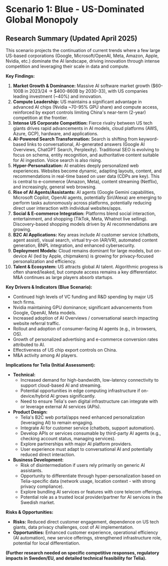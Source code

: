 # Scenario 1: Blue - US-Dominated Global Monopoly

## Research Summary (Updated April 2025)

This scenario projects the continuation of current trends where a few large US-based corporations (Google, Microsoft/OpenAI, Meta, Amazon, Apple, Nvidia, etc.) dominate the AI landscape, driving innovation through intense competition and leveraging their scale in data and compute.

**Key Findings:**

1.  **Market Growth & Dominance:** Massive AI software market growth ($60-100B in 2023/24 -> $400-860B by 2030-33), with US companies leading investment (~40%) and innovation.
2.  **Compute Leadership:** US maintains a significant advantage in advanced AI chips (Nvidia ~70-95% GPU share) and compute access, reinforced by export controls limiting China's near-term (2-year) competition at the frontier.
3.  **Intense US Corporate Competition:** Fierce rivalry between US tech giants drives rapid advancements in AI models, cloud platforms (AWS, Azure, GCP), hardware, and applications.
4.  **AI-Powered Search Transformation:** Search is shifting from keyword-based links to conversational, AI-generated answers (Google AI Overviews, ChatGPT Search, Perplexity). Traditional SEO is evolving to focus on schema, entity recognition, and authoritative content suitable for AI ingestion. Voice search is also rising.
5.  **Hyper-Personalization:** AI enables deeply personalized web experiences. Websites become dynamic, adapting layouts, content, and recommendations in real-time based on user data (CDPs are key). This is central to e-commerce (Amazon, Meta), content streaming (Netflix), and increasingly, general web browsing.
6.  **Rise of AI Agents/Assistants:** AI agents (Google Gemini capabilities, Microsoft Copilot, OpenAI agents, potentially Siri/Alexa) are emerging to perform tasks autonomously across platforms, potentially reducing direct user interaction with individual websites/apps.
7.  **Social & E-commerce Integration:** Platforms blend social interaction, entertainment, and shopping (TikTok, Meta, Whatnot live selling). Discovery-based shopping models driven by AI recommendations are growing.
8.  **B2C AI Applications:** Key areas include AI customer service (chatbots, agent assist), visual search, virtual try-on (AR/VR), automated content generation, BNPL integration, and enhanced cybersecurity.
9.  **Deployment Models:** Cloud remains dominant for large models, but on-device AI (led by Apple, chipmakers) is growing for privacy-focused personalization and efficiency.
10. **Talent & Ecosystem:** US attracts global AI talent. Algorithmic progress is often shared/leaked, but compute access remains a key differentiator. M&A continues as large players absorb startups.

**Key Drivers & Indicators (Blue Scenario):**

*   Continued high levels of VC funding and R&D spending by major US tech firms.
*   Nvidia maintaining GPU dominance; significant advancements from Google, OpenAI, Meta models.
*   Increased adoption of AI Overviews / conversational search impacting website referral traffic.
*   Rollout and adoption of consumer-facing AI agents (e.g., in browsers, OS).
*   Growth of personalized advertising and e-commerce conversion rates attributed to AI.
*   Effectiveness of US chip export controls on China.
*   M&A activity among AI players.

**Implications for Telia (Initial Assessment):**

*   **Technical:**
    *   Increased demand for high-bandwidth, low-latency connectivity to support cloud-based AI and streaming.
    *   Potential opportunities in edge computing infrastructure if on-device/hybrid AI grows significantly.
    *   Need to ensure Telia's own digital infrastructure can integrate with or leverage external AI services (APIs).
*   **Product Design:**
    *   Telia's B2C web portal/apps need enhanced personalization (leveraging AI) to remain engaging.
    *   Integrate AI for customer service (chatbots, support automation).
    *   Develop APIs or services consumable by third-party AI agents (e.g., checking account status, managing services).
    *   Explore partnerships with major AI platform providers.
    *   User experience must adapt to conversational AI and potentially reduced direct interaction.
*   **Business Development:**
    *   Risk of disintermediation if users rely primarily on generic AI assistants.
    *   Opportunity to differentiate through hyper-personalization based on Telia-specific data (network usage, location context - with strong privacy compliance).
    *   Explore bundling AI services or features with core telecom offerings.
    *   Potential role as a trusted local provider/partner for AI services in the Swedish market.

**Risks & Opportunities:**

*   **Risks:** Reduced direct customer engagement, dependence on US tech giants, data privacy challenges, cost of AI implementation.
*   **Opportunities:** Enhanced customer experience, operational efficiency (AI automation), new service offerings, strengthened infrastructure role, potential for local differentiation.

**(Further research needed on specific competitive responses, regulatory impacts in Sweden/EU, and detailed technical feasibility for Telia).** 
